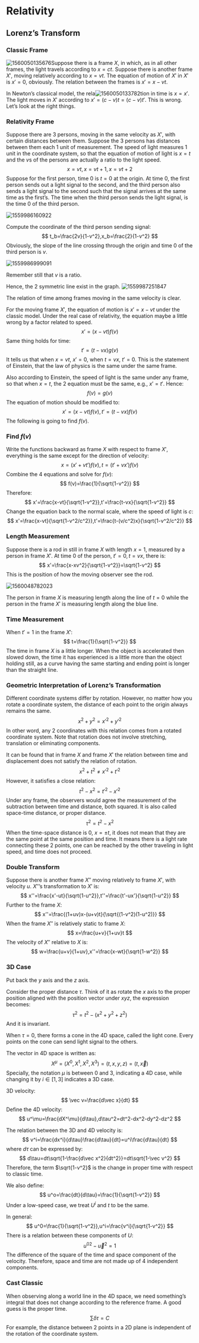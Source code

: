 # Relativity

## Lorenz’s Transform

### Classic Frame

![1560050135676](assets/1560050135676.png)Suppose there is a frame $X$, in which, as in all other frames, the light travels according to $x=ct$. Suppose there is another frame $X'$, moving relatively according to $x=vt$. The equation of motion of $X'$ in $X'$ is $x'=0$, obviously. The relation between the frames is $x'=x-vt$. 

In Newton’s classical model, the rela![1560050133782](assets/1560050133782.png)tion in time is $x=x'$. The light moves in $X'$ according to $x'=(c-v)t=(c-v)t'$. This is wrong. Let’s look at the right things.

### Relativity Frame

Suppose there are 3 persons, moving in the same velocity as $X'$, with certain distances between them. Suppose the 3 persons has distances between them each 1 unit of measurement. The speed of light measures 1 unit in the coordinate system, so that the equation of motion of light is $x=t$ and the $v$s of the persons are actually a ratio to the light speed.
$$
x=vt,x=vt+1,x=vt+2
$$
Suppose for the first person, time 0 is $t=0$ at the origin. At time 0, the first person sends out a light signal to the second, and the third person also sends a light signal to the second such that the signal arrives at the same time as the first’s. The time when the third person sends the light signal, is the time 0 of the third person.

![1559986160922](assets/1559986160922.png)

Compute the coordinate of the third person sending signal:
$$
t_b=\frac{2v}{1-v^2},x_b=\frac{2}{1-v^2}
$$
Obviously, the slope of the line crossing through the origin and time 0 of the third person is $v$.

![1559986999091](assets/1559986999091.png)

Remember still that $v$ is a ratio.

Hence, the 2 symmetric line exist in the graph.
![1559987251847](assets/1559987251847.png)

The relation of time among frames moving in the same velocity is clear.

For the moving frame $X'$, the equation of motion is $x'=x-vt$ under the classic model. Under the real case of relativity, the equation maybe a little wrong by a factor related to speed.
$$
x'=(x-vt)f(v)
$$
Same thing holds for time:
$$
t'=(t-vx)g(v)
$$
It tells us that when $x=vt$, $x'=0$, when $t=vx$, $t'=0$. This is the statement of Einstein, that the law of physics is the same under the same frame.

Also according to Einstein, the speed of light is the same under any frame, so that when $x=t$, the 2 equation must be the same, e.g., $x'=t'$. Hence:
$$
f(v)=g(v)
$$
The equation of motion should be modified to:
$$
x'=(x-vt)f(v),t'=(t-vx)f(v)
$$
The following is going to find $f(v)$.

### Find $f(v)$

Write the functions backward as frame $X$ with respect to frame $X'$, everything is the same except for the direction of velocity:
$$
x=(x'+vt')f(v),t=(t'+vx')f(v)
$$
Combine the 4 equations and solve for $f(v)$:
$$
f(v)=\frac{1}{\sqrt{1-v^2}}
$$
Therefore:
$$
x'=\frac{x-vt}{\sqrt{1-v^2}},t'=\frac{t-vx}{\sqrt{1-v^2}}
$$
Change the equation back to the normal scale, where the speed of light is $c$:
$$
x'=\frac{x-vt}{\sqrt{1-v^2/c^2}},t'=\frac{t-(v/c^2)x}{\sqrt{1-v^2/c^2}}
$$

### Length Measurement

Suppose there is a rod in still in frame $X$ with length $x=1$, measured by a person in frame $X'$. At time 0 of the person, $t'=0,t=vx$, there is:
$$
x'=\frac{x-xv^2}{\sqrt{1-v^2}}=\sqrt{1-v^2}
$$
This is the position of how the moving observer see the rod.

![1560048782023](assets/1560048782023.png)

The person in frame $X$ is measuring length along the line of $t=0$ while the person in the frame $X'$ is measuring length along the blue line.

### Time Measurement

When $t'=1$ in the frame $X'$:
$$
t=\frac{1}{\sqrt{1-v^2}}
$$
The time in frame $X$ is a little longer. When the object is accelerated then slowed down, the time it has experienced is a little more than the object holding still, as a curve having the same starting and ending point is longer than the straight line.

### Geometric Interpretation of Lorenz’s Transformation

Different coordinate systems differ by rotation. However, no matter how you rotate a coordinate system, the distance of each point to the origin always remains the same.
$$
x^2+y^2=x'^2+y'^2
$$
In other word, any 2 coordinates with this relation comes from a rotated coordinate system. Note that rotation does not involve stretching, translation or eliminating components.

It can be found that in frame $X$ and frame $X'$ the relation between time and displacement does not satisfy the relation of rotation.
$$
x^2+t^2\ne x'^2+t'^2
$$
However, it satisfies a close relation:
$$
t^2-x^2=t'^2-x'^2
$$
Under any frame, the observers would agree the measurement of the subtraction between time and distance, both squared. It is also called space-time distance, or proper distance.
$$
\tau^2=t^2-x^2
$$
When the time-space distance is 0, $x=\pm t$, it does not mean that they are the same point at the same position and time. It means there is a light rate connecting these 2 points, one can be reached by the other traveling in light speed, and time does not proceed.

### Double Transform

Suppose there is another frame $X''$ moving relatively to frame $X'$, with velocity $u$. $X''$’s transformation to $X'$ is:
$$
x''=\frac{x'-ut}{\sqrt{1-u^2}},t''=\frac{t'-ux'}{\sqrt{1-u^2}}
$$
Further to the frame $X$:
$$
x''=\frac{(1+uv)x-(u+v)t}{\sqrt{(1-v^2)(1-u^2)}}
$$
When the frame $X''$ is relatively static to frame $X$:
$$
x=\frac{u+v}{1+uv}t
$$
The velocity of $X''$ relative to $X$ is:
$$
w=\frac{u+v}{1+uv},x''=\frac{x-wt}{\sqrt{1-w^2}}
$$

### 3D Case

Put back the $y$ axis and the $z$ axis.

Consider the proper distance $\tau$. Think of it as rotate the $x$ axis to the proper position aligned with the position vector under $xyz$, the expression becomes:
$$
\tau^2=t^2-(x^2+y^2+z^2)
$$
And it is invariant.

When $\tau=0$, there forms a cone in the 4D space, called the light cone. Every points on the cone can send light signal to the others.

The vector in 4D space is written as:
$$
X^\mu=(X^0,X^1,X^2,X^3)=(t,x,y,z)=(t,\vec x)
$$
Specially, the notation $\mu$ is between 0 and 3, indicating a 4D case, while changing it by $i\in[1,3]$ indicates a 3D case.

3D velocity:
$$
\vec v=\frac{d\vec x}{dt}
$$
Define the 4D velocity:
$$
u^\mu=\frac{dX^\mu}{d\tau},d\tau^2=dt^2-dx^2-dy^2-dz^2
$$

The relation between the 3D and 4D velocity is:
$$
v^i=\frac{dx^i}{d\tau}\frac{d\tau}{dt}=u^i\frac{d\tau}{dt}
$$
where $d\tau$ can be expressed by:
$$
d\tau=dt\sqrt{1-\frac{d\vec x^2}{dt^2}}=dt\sqrt{1-\vec v^2}
$$
Therefore, the term $\sqrt{1-v^2}$ is the change in proper time with respect to classic time.

We also define:
$$
u^o=\frac{dt}{d\tau}=\frac{1}{\sqrt{1-v^2}}
$$
Under a low-speed case, we treat $U^i$ and $t$ to be the same.

In general:
$$
u^0=\frac{1}{\sqrt{1-v^2}},u^i=\frac{v^i}{\sqrt{1-v^2}}
$$
There is a relation between these components of $U$:
$$
{u^0}^2-\vec u^2=1
$$
The difference of the square of the time and space component of the velocity. Therefore, space and time are not made up of 4 independent components.

### Cast Classic

When observing along a world line in the 4D space, we need something’s integral that does not change according to the reference frame. A good guess is the proper time.
$$
\sum\delta\tau=C
$$
For example, the distance between 2 points in a 2D plane is independent of the rotation of the coordinate system.